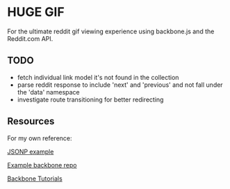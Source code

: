 # HUGE GIF

For the ultimate reddit gif viewing experience using backbone.js and the Reddit.com API.

## TODO
- fetch individual link model it's not found in the collection
- parse reddit response to include 'next' and 'previous' and not fall under the 'data' namespace
- investigate route transitioning for better redirecting

## Resources
For my own reference:

[JSONP example](http://stackoverflow.com/questions/8430113/backbone-collection-jsonp-ajax-results-not-generating-model-correctly)

[Example backbone repo](https://github.com/thomasdavis/backbonetutorials/blob/gh-pages/videos/beginner/index.html)

[Backbone Tutorials](http://backbonetutorials.com/)
